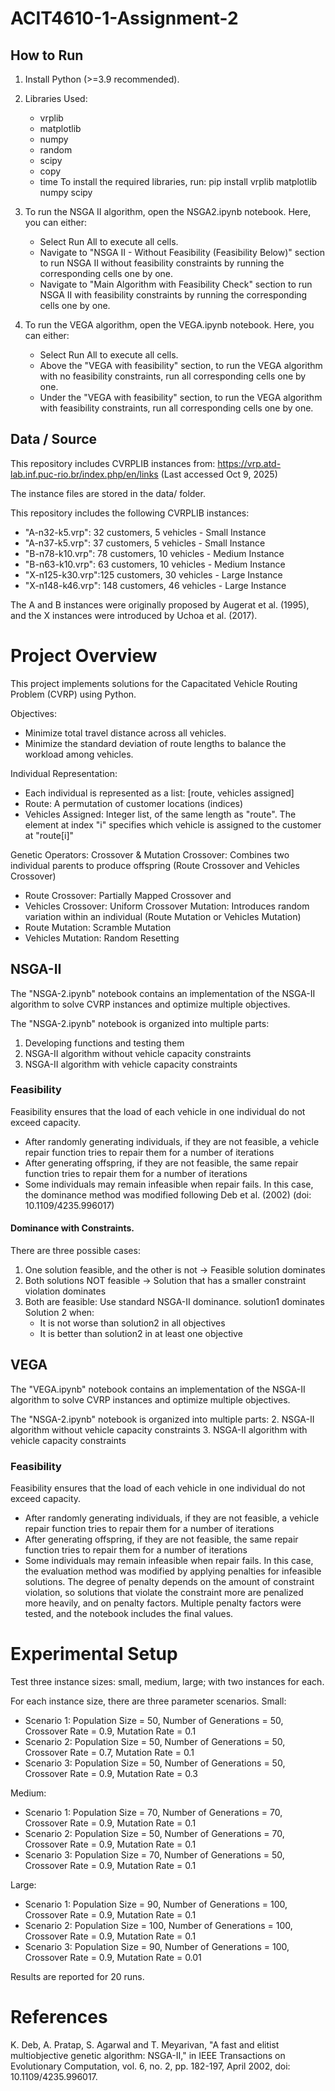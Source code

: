 # ACIT4610-1-Assignment-2

## How to Run

1. Install Python (>=3.9 recommended).

2. Libraries Used: 
   - vrplib
   - matplotlib
   - numpy
   - random
   - scipy
   - copy
   - time
To install the required libraries, run: pip install vrplib matplotlib numpy scipy

3. To run the NSGA II algorithm, open the NSGA2.ipynb notebook. Here, you can either:
   - Select Run All to execute all cells. 
   - Navigate to "NSGA II - Without Feasibility (Feasibility Below)" section to run NSGA II without feasibility constraints by running the corresponding cells one by one. 
   - Navigate to "Main Algorithm with Feasibility Check" section to run NSGA II with feasibility constraints by running the corresponding cells one by one.

4. To run the VEGA algorithm, open the VEGA.ipynb notebook. Here, you can either:
   -  Select Run All to execute all cells.
   -  Above the "VEGA with feasibility" section, to run the VEGA algorithm with no feasibility constraints, run all corresponding cells one by one.
   -  Under the "VEGA with feasibility" section, to run the VEGA algorithm with feasibility constraints, run all corresponding cells one by one.

## Data / Source
This repository includes CVRPLIB instances from: https://vrp.atd-lab.inf.puc-rio.br/index.php/en/links (Last accessed Oct 9, 2025)

The instance files are stored in the data/ folder.

This repository includes the following CVRPLIB instances:
- "A-n32-k5.vrp": 32 customers, 5 vehicles - Small Instance
- "A-n37-k5.vrp": 37 customers, 5 vehicles - Small Instance
- "B-n78-k10.vrp": 78 customers, 10 vehicles - Medium Instance
- "B-n63-k10.vrp": 63 customers, 10 vehicles - Medium Instance
- "X-n125-k30.vrp":125 customers, 30 vehicles - Large Instance
- "X-n148-k46.vrp": 148 customers, 46 vehicles - Large Instance

The A and B instances were originally proposed by Augerat et al. (1995), and the X instances were introduced by Uchoa et al. (2017).

# Project Overview 
This project implements solutions for the Capacitated Vehicle Routing Problem (CVRP) using Python. 

Objectives:
- Minimize total travel distance across all vehicles.
- Minimize the standard deviation of route lengths to balance the workload among vehicles.

Individual Representation:
- Each individual is represented as a list: [route, vehicles assigned]
- Route: A permutation of customer locations (indices)
- Vehicles Assigned: Integer list, of the same length as "route". The element at index "i" specifies which vehicle is assigned to the customer at "route[i]"

Genetic Operators: Crossover & Mutation
Crossover: Combines two individual parents to produce offspring (Route Crossover and Vehicles Crossover)
- Route Crossover: Partially Mapped Crossover and
- Vehicles Crossover: Uniform Crossover
Mutation: Introduces random variation within an individual (Route Mutation or Vehicles Mutation)
- Route Mutation: Scramble Mutation 
- Vehicles Mutation: Random Resetting

## NSGA-II
The "NSGA-2.ipynb" notebook contains an implementation of the NSGA-II algorithm to solve CVRP instances and optimize multiple objectives.

The "NSGA-2.ipynb" notebook is organized into multiple parts:
1. Developing functions and testing them
2. NSGA-II algorithm without vehicle capacity constraints
3. NSGA-II algorithm with vehicle capacity constraints

### Feasibility 
Feasibility ensures that the load of each vehicle in one individual do not exceed capacity.
- After randomly generating individuals, if they are not feasible, a vehicle repair function tries to repair them for a number of iterations
- After generating offspring, if they are not feasible, the same repair function tries to repair them for a number of iterations
- Some individuals may remain infeasible when repair fails. In this case, the dominance method was modified following Deb et al. (2002) (doi: 10.1109/4235.996017)
#### Dominance with Constraints.
There are three possible cases:
1. One solution feasible, and the other is not -> Feasible solution dominates
2. Both solutions NOT feasible -> Solution that has a smaller constraint violation dominates
3. Both are feasible: Use standard NSGA-II dominance. solution1 dominates Solution 2 when:
    - It is not worse than solution2 in all objectives
    - It is better than solution2 in at least one objective
## VEGA
The "VEGA.ipynb" notebook contains an implementation of the NSGA-II algorithm to solve CVRP instances and optimize multiple objectives.

The "NSGA-2.ipynb" notebook is organized into multiple parts:
2. NSGA-II algorithm without vehicle capacity constraints
3. NSGA-II algorithm with vehicle capacity constraints

### Feasibility 
Feasibility ensures that the load of each vehicle in one individual do not exceed capacity.
- After randomly generating individuals, if they are not feasible, a vehicle repair function tries to repair them for a number of iterations
- After generating offspring, if they are not feasible, the same repair function tries to repair them for a number of iterations
- Some individuals may remain infeasible when repair fails. In this case, the evaluation method was modified by applying penalties for infeasible solutions. The degree of penalty depends on the amount of constraint violation, so solutions that violate the constraint more are penalized more heavily, and on penalty factors. Multiple penalty factors were tested, and the notebook includes the final values.

# Experimental Setup
Test three instance sizes: small, medium, large; with two instances for each. 

For each instance size, there are three parameter scenarios.
Small:
- Scenario 1: Population Size = 50, Number of Generations = 50, Crossover Rate = 0.9, Mutation Rate = 0.1
- Scenario 2: Population Size = 50, Number of Generations = 50, Crossover Rate = 0.7, Mutation Rate = 0.1
- Scenario 3: Population Size = 50, Number of Generations = 50, Crossover Rate = 0.9, Mutation Rate = 0.3

Medium:
- Scenario 1: Population Size = 70, Number of Generations = 70, Crossover Rate = 0.9, Mutation Rate = 0.1
- Scenario 2: Population Size = 50, Number of Generations = 70, Crossover Rate = 0.9, Mutation Rate = 0.1
- Scenario 3: Population Size = 70, Number of Generations = 50, Crossover Rate = 0.9, Mutation Rate = 0.1

Large:
- Scenario 1: Population Size = 90, Number of Generations = 100, Crossover Rate = 0.9, Mutation Rate = 0.1
- Scenario 2: Population Size = 100, Number of Generations = 100, Crossover Rate = 0.9, Mutation Rate = 0.1
- Scenario 3: Population Size = 90, Number of Generations = 100, Crossover Rate = 0.9, Mutation Rate = 0.01

Results are reported for 20 runs.


# References
K. Deb, A. Pratap, S. Agarwal and T. Meyarivan, "A fast and elitist multiobjective genetic algorithm: NSGA-II," in IEEE Transactions on Evolutionary Computation, vol. 6, no. 2, pp. 182-197, April 2002, doi: 10.1109/4235.996017.

